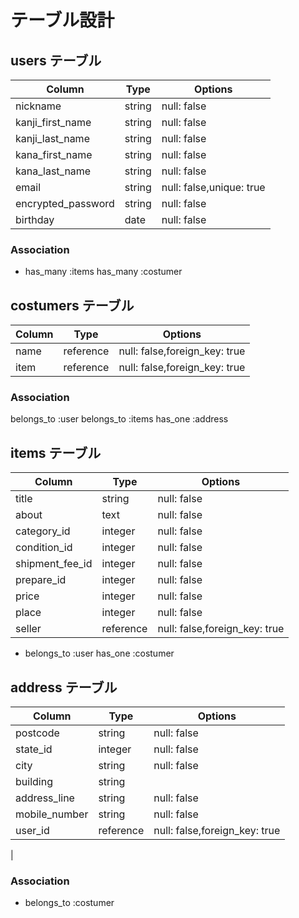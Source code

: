 # テーブル設計

## users テーブル

| Column                                  | Type   | Options     |
| ----------------------------------------| ------ | ----------- |
| nickname                                | string | null: false |
| kanji_first_name                        | string | null: false |
| kanji_last_name                         | string | null: false |
| kana_first_name                         | string | null: false |
| kana_last_name                          | string | null: false |
| email                                   | string | null: false,unique: true	|
| encrypted_password                      | string | null: false |
| birthday                                | date   | null: false |


### Association

- has_many :items
  has_many :costumer

## costumers テーブル

| Column | Type   | Options     |
| ------ | ------ | ----------- |
| name   | reference | null: false,foreign_key: true |
| item   | reference | null: false,foreign_key: true |

### Association


belongs_to :user
belongs_to :items
has_one :address

## items テーブル

| Column                 | Type       | Options                        |
| -----------------------| ---------- | ------------------------------ |
| title                  | string | null: false|
| about                  | text   | null: false|
| category_id            | integer| null: false|
| condition_id           | integer| null: false|
| shipment_fee_id        | integer| null: false|
| prepare_id             | integer| null: false|
| price                  | integer| null: false|
| place                  | integer| null: false|
| seller                 | reference  |null: false,foreign_key: true |


  
- belongs_to :user
  has_one :costumer


## address テーブル

| Column          | Type       | Options                        |
| --------------- | ---------- | ------------------------------ |
| postcode        | string     | null: false|
| state_id        | integer    | null: false|
| city            | string     | null: false|
| building         | string     |            |
| address_line     | string     | null: false|
| mobile_number    | string     | null: false|
| user_id          | reference  |null: false,foreign_key: true |
|

### Association

- belongs_to :costumer